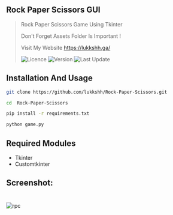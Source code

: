 
## Rock Paper Scissors GUI

> Rock Paper Scissors Game Using Tkinter
> 
> Don't Forget Assets Folder Is Important ! 
>
> Visit My Website https://lukkshh.ga/
> 
> ![Licence](https://badgen.net/github/license/lukkshh/Rock-Paper-Scissors)
> ![Version](https://badgen.net/badge/Version/0.0.1/blue)
> ![Last Update](https://badgen.net/badge/Last%20Update/Dec%202/green)
## Installation And Usage

```sh
git clone https://github.com/lukkshh/Rock-Paper-Scissors.git
```
```sh
cd  Rock-Paper-Scissors
```
```sh
pip install -r requirements.txt 
```
```sh
python game.py 
```
## Required Modules
- Tkinter
- Customtkinter 
## Screenshot:
#
![rpc](https://user-images.githubusercontent.com/97388997/205346691-97314abe-a56f-4759-a4fc-38bb18b90011.png)


